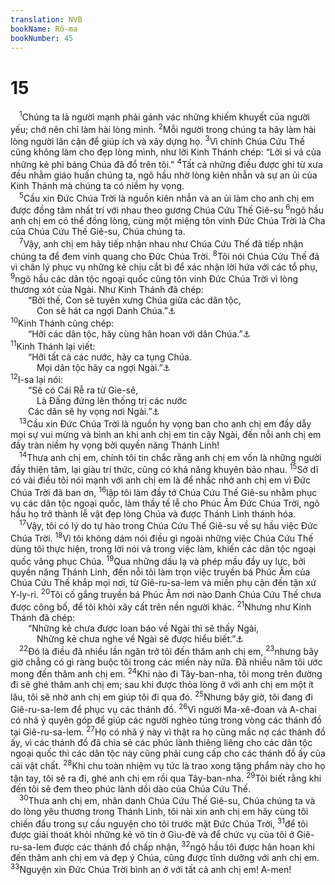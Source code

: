 ```yaml
---
translation: NVB
bookName: Rô-ma 
bookNumber: 45
---
```


<div class="title"><h1>15</h1></div>
<span class="verse ro_15_1"> <sup>1</sup>Chúng ta là người mạnh phải gánh vác những khiếm khuyết của người yếu; chớ nên chỉ làm hài lòng mình. </span>
<span class="verse ro_15_2"><sup>2</sup>Mỗi người trong chúng ta hãy làm hài lòng người lân cận để giúp ích và xây dựng họ. </span>
<span class="verse ro_15_3"><sup>3</sup>Vì chính Chúa Cứu Thế cũng không làm cho đẹp lòng mình, như lời Kinh Thánh chép: “Lời sỉ vả của những kẻ phỉ báng Chúa đã đổ trên tôi.” </span>
<span class="verse ro_15_4"><sup>4</sup>Tất cả những điều được ghi từ xưa đều nhằm giáo huấn chúng ta, ngõ hầu nhờ lòng kiên nhẫn và sự an ủi của Kinh Thánh mà chúng ta có niềm hy vọng. <br/></span>
<span class="verse ro_15_5"> <sup>5</sup>Cầu xin Đức Chúa Trời là nguồn kiên nhẫn và an ủi làm cho anh chị em được đồng tâm nhất trí với nhau theo gương Chúa Cứu Thế Giê-su </span>
<span class="verse ro_15_6"><sup>6</sup>ngõ hầu anh chị em có thể đồng lòng, cùng một miệng tôn vinh Đức Chúa Trời là Cha của Chúa Cứu Thế Giê-su, Chúa chúng ta. <br/></span>
<span class="verse ro_15_7"> <sup>7</sup>Vậy, anh chị em hãy tiếp nhận nhau như Chúa Cứu Thế đã tiếp nhận chúng ta để đem vinh quang cho Đức Chúa Trời. </span>
<span class="verse ro_15_8"><sup>8</sup>Tôi nói Chúa Cứu Thế đã vì chân lý phục vụ những kẻ chịu cắt bì để xác nhận lời hứa với các tổ phụ, </span>
<span class="verse ro_15_9"><sup>9</sup>ngõ hầu các dân tộc ngoại quốc cũng tôn vinh Đức Chúa Trời vì lòng thương xót của Ngài. Như Kinh Thánh đã chép: <br/>  “Bởi thế, Con sẽ tuyên xưng Chúa giữa các dân tộc, <br/>   Con sẽ hát ca ngợi Danh Chúa.”<a data-toggle="tooltip" data-placement="bottom" title="Thi 18:49">⚓</a><br/></span>
<span class="verse ro_15_10"><sup>10</sup>Kinh Thánh cũng chép: <br/>  “Hỡi các dân tộc, hãy cùng hân hoan với dân Chúa.”<a data-toggle="tooltip" data-placement="bottom" title="Phục 32:43">⚓</a><br/></span>
<span class="verse ro_15_11"><sup>11</sup>Kinh Thánh lại viết: <br/>  “Hỡi tất cả các nước, hãy ca tụng Chúa. <br/>   Mọi dân tộc hãy ca ngợi Ngài.”<a data-toggle="tooltip" data-placement="bottom" title="Thi 117:1">⚓</a><br/></span>
<span class="verse ro_15_12"><sup>12</sup>I-sa lại nói: <br/>  “Sẽ có Cái Rễ ra từ Gie-sê, <br/>   Là Đấng đứng lên thống trị các nước <br/>  Các dân sẽ hy vọng nơi Ngài.”<a data-toggle="tooltip" data-placement="bottom" title="Isa 11:10">⚓</a><br/></span>
<span class="verse ro_15_13"> <sup>13</sup>Cầu xin Đức Chúa Trời là nguồn hy vọng ban cho anh chị em đầy dẫy mọi sự vui mừng và bình an khi anh chị em tin cậy Ngài, đến nỗi anh chị em đầy tràn niềm hy vọng bởi quyền năng Thánh Linh! <br/></span>
<span class="verse ro_15_14"> <sup>14</sup>Thưa anh chị em, chính tôi tin chắc rằng anh chị em vốn là những người đầy thiện tâm, lại giàu trí thức, cũng có khả năng khuyên bảo nhau. </span>
<span class="verse ro_15_15"><sup>15</sup>Sở dĩ có vài điều tôi nói mạnh với anh chị em là để nhắc nhở anh chị em vì Đức Chúa Trời đã ban ơn, </span>
<span class="verse ro_15_16"><sup>16</sup>lập tôi làm đầy tớ Chúa Cứu Thế Giê-su nhằm phục vụ các dân tộc ngoại quốc, làm thầy tế lễ cho Phúc Âm Đức Chúa Trời, ngõ hầu họ trở thành lễ vật đẹp lòng Chúa và được Thánh Linh thánh hóa. <br/></span>
<span class="verse ro_15_17"> <sup>17</sup>Vậy, tôi có lý do tự hào trong Chúa Cứu Thế Giê-su về sự hầu việc Đức Chúa Trời. </span>
<span class="verse ro_15_18"><sup>18</sup>Vì tôi không dám nói điều gì ngoài những việc Chúa Cứu Thế dùng tôi thực hiện, trong lời nói và trong việc làm, khiến các dân tộc ngoại quốc vâng phục Chúa. </span>
<span class="verse ro_15_19"><sup>19</sup>Qua những dấu lạ và phép mầu đầy uy lực, bởi quyền năng Thánh Linh, đến nỗi tôi làm trọn việc truyền bá Phúc Âm của Chúa Cứu Thế khắp mọi nơi, từ Giê-ru-sa-lem và miền phụ cận đến tận xứ Y-ly-ri. </span>
<span class="verse ro_15_20"><sup>20</sup>Tôi cố gắng truyền bá Phúc Âm nơi nào Danh Chúa Cứu Thế chưa được công bố, để tôi khỏi xây cất trên nền người khác. </span>
<span class="verse ro_15_21"><sup>21</sup>Nhưng như Kinh Thánh đã chép: <br/>  “Những kẻ chưa được loan báo về Ngài thì sẽ thấy Ngài, <br/>   Những kẻ chưa nghe về Ngài sẽ được hiểu biết.”<a data-toggle="tooltip" data-placement="bottom" title="Isa 52:15">⚓</a><br/></span>
<span class="verse ro_15_22"> <sup>22</sup>Đó là điều đã nhiều lần ngăn trở tôi đến thăm anh chị em, </span>
<span class="verse ro_15_23"><sup>23</sup>nhưng bây giờ chẳng có gì ràng buộc tôi trong các miền này nữa. Đã nhiều năm tôi ước mong đến thăm anh chị em. </span>
<span class="verse ro_15_24"><sup>24</sup>Khi nào đi Tây-ban-nha, tôi mong trên đường đi sẽ ghé thăm anh chị em; sau khi được thỏa lòng ở với anh chị em một ít lâu, tôi sẽ nhờ anh chị em giúp tôi đi qua đó. </span>
<span class="verse ro_15_25"><sup>25</sup>Nhưng bây giờ, tôi đang đi Giê-ru-sa-lem để phục vụ các thánh đồ. </span>
<span class="verse ro_15_26"><sup>26</sup>Vì người Ma-xê-đoan và A-chai có nhã ý quyên góp để giúp các người nghèo túng trong vòng các thánh đồ tại Giê-ru-sa-lem. </span>
<span class="verse ro_15_27"><sup>27</sup>Họ có nhã ý này vì thật ra họ cũng mắc nợ các thánh đồ ấy, vì các thánh đồ đã chia sẻ các phúc lành thiêng liêng cho các dân tộc ngoại quốc thì các dân tộc này cũng phải cung cấp cho các thánh đồ ấy của cải vật chất. </span>
<span class="verse ro_15_28"><sup>28</sup>Khi chu toàn nhiệm vụ tức là trao xong tặng phẩm này cho họ tận tay, tôi sẽ ra đi, ghé anh chị em rồi qua Tây-ban-nha. </span>
<span class="verse ro_15_29"><sup>29</sup>Tôi biết rằng khi đến tôi sẽ đem theo phúc lành dồi dào của Chúa Cứu Thế. <br/></span>
<span class="verse ro_15_30"> <sup>30</sup>Thưa anh chị em, nhân danh Chúa Cứu Thế Giê-su, Chúa chúng ta và do lòng yêu thương trong Thánh Linh, tôi nài xin anh chị em hãy cùng tôi chiến đấu trong sự cầu nguyện cho tôi trước mặt Đức Chúa Trời, </span>
<span class="verse ro_15_31"><sup>31</sup>để tôi được giải thoát khỏi những kẻ vô tín ở Giu-đê và để chức vụ của tôi ở Giê-ru-sa-lem được các thánh đồ chấp nhận, </span>
<span class="verse ro_15_32"><sup>32</sup>ngõ hầu tôi được hân hoan khi đến thăm anh chị em và đẹp ý Chúa, cũng được tĩnh dưỡng với anh chị em. </span>
<span class="verse ro_15_33"><sup>33</sup>Nguyện xin Đức Chúa Trời bình an ở với tất cả anh chị em! A-men! <br/></span>
